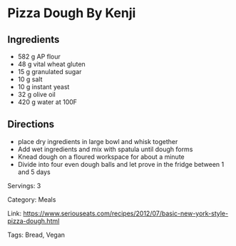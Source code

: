 # Pizza Dough By Kenji

## Ingredients
- 582 g AP flour
- 48 g vital wheat gluten
- 15 g granulated sugar
- 10 g salt
- 10 g instant yeast
- 32 g olive oil
- 420 g water at 100F

## Directions
- place dry ingredients in large bowl and whisk together
- Add wet ingredients and mix with spatula until dough forms
- Knead dough on a floured workspace for about a minute
- Divide into four even dough balls and let prove in the fridge between 1 and 5 days

Servings: 3

Category: Meals

Link: https://www.seriouseats.com/recipes/2012/07/basic-new-york-style-pizza-dough.html

Tags: Bread, Vegan
